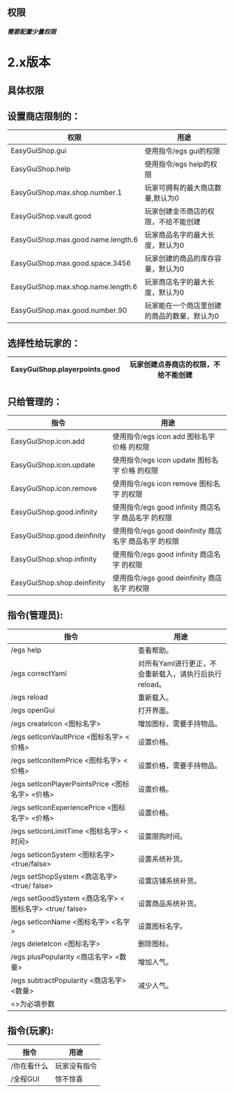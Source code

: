 ## 权限

##### 需要配置少量权限

# 2.x版本

## 具体权限
## 设置商店限制的：
| 权限                                    | 用途                     |
|---------------------------------------|------------------------|
| EasyGuiShop.gui	                      | 使用指令/egs gui的权限        |
| EasyGuiShop.help   	                  | 使用指令/egs help的权限       |
| EasyGuiShop.max.shop.number.1	        | 玩家可拥有的最大商店数量,默认为0      |
| EasyGuiShop.vault.good	               | 玩家创建金币商店的权限，不给不能创建     |
| EasyGuiShop.max.good.name.length.6	   | 玩家商品名字的最大长度，默认为0       |
| EasyGuiShop.max.good.space.3456   	   | 玩家创建的商品的库存容量，默认为0      |
| EasyGuiShop.max.shop.name.length.6  	 | 玩家商店名字的最大长度，默认为0       |
| EasyGuiShop.max.good.number.90   	    | 玩家能在一个商店里创建的商品的数量，默认为0 |

## 选择性给玩家的：

| EasyGuiShop.playerpoints.good	 | 玩家创建点券商店的权限，不给不能创建 |
|--------------------------------|--------------------|

## 只给管理的：
| 指令                                | 用途                                     |
|-----------------------------------|----------------------------------------|
| EasyGuiShop.icon.add	             | 使用指令/egs icon add 图标名字 价格 的权限          |
| EasyGuiShop.icon.update   	       | 使用指令/egs icon update 图标名字 价格 的权限       |
| EasyGuiShop.icon.remove  	        | 使用指令/egs icon remove 图标名字 的权限          |
| EasyGuiShop.good.infinity	        | 使用指令/egs good infinity 商店名字 商品名字 的权限   |
| EasyGuiShop.good.deinfinity     	 | 使用指令/egs good deinfinity 商店名字 商品名字 的权限 |
| EasyGuiShop.shop.infinity	        | 使用指令/egs good infinity 商店名字 的权限        |
| EasyGuiShop.shop.deinfinity	      | 使用指令/egs good deinfinity 商店名字 的权限      |

## 指令(管理员):

| 指令                                             | 用途                                  |
|------------------------------------------------|-------------------------------------|
| /egs help                                      | 查看帮助。                               |
| /egs correctYaml                               | 对所有Yaml进行更正，不会重新载入，请执行后执行reload。    |
| /egs reload                                    | 重新载入。                               |
| /egs openGui                                   | 打开界面。                               |
| /egs createIcon <图标名字>                         | 增加图标，需要手持物品。                        |
| /egs setIconVaultPrice <图标名字> <价格>             | 设置价格。                               |
| /egs setIconItemPrice <图标名字> <价格>              | 设置价格，需要手持物品。                        |
| /egs setIconPlayerPointsPrice <图标名字> <价格>      | 设置价格。                               |
| /egs setIconExperiencePrice <图标名字> <价格>        | 设置价格。                               |
| /egs setIconLimitTime <图标名字> <时间>              | 设置限购时间。                             |
| /egs setIconSystem <图标名字> <true/false>         | 设置系统补货。                             |
| /egs setShopSystem <商店名字> <true/ false>        | 设置店铺系统补货。                           |
| /egs setGoodSystem <商店名字> <图标名字> <true/ false> | 设置商品系统补货。                           |
| /egs setIconName <图标名字> <名字>                   | 设置图标名字。                             |
| /egs deleteIcon <图标名字>                         | 删除图标。                               |
| /egs plusPopularity <商店名字> <数量>                | 增加人气。                               |
| /egs subtractPopularity <商店名字> <数量>            | 减少人气。                               |
| <>为必填参数                                        |                                     |

## 指令(玩家):

| 指令                | 用途            |
|---------------------|---------------|
| /你在看什么          | 玩家没有指令     |
| /全程GUI            | 惊不惊喜     |